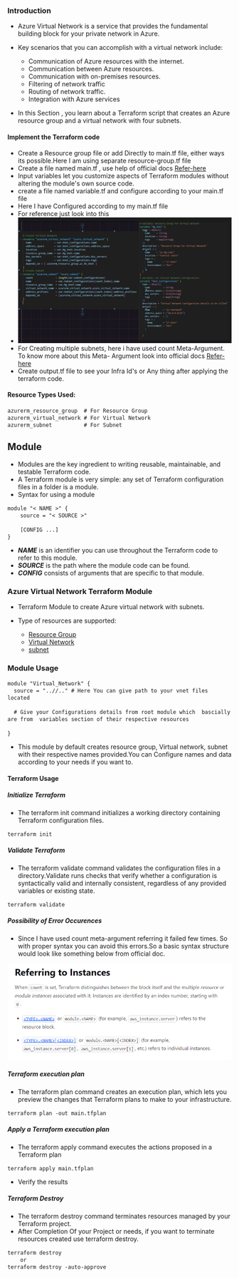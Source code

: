 ### Introduction
* Azure Virtual Network is a service that provides the fundamental building block for your private network in Azure.
* Key scenarios that you can accomplish with a virtual network include:
    
    * Communication of Azure resources with the internet.
    * Communication between Azure resources.
    * Communication with on-premises resources.
    * Filtering of network traffic
    * Routing of network traffic.
    * Integration with Azure services

* In this Section , you learn about a Terraform script that creates an Azure resource group and a virtual network with four subnets.

#### Implement the Terraform code

* Create a Resource group file or add Directly to main.tf file, either ways its possible.Here I am using separate resource-group.tf file  
* Create a file named main.tf , use help of official docs [Refer-here](https://registry.terraform.io/providers/hashicorp/azurerm/latest/docs/resources/virtual_network)
* Input variables let you customize aspects of Terraform modules without altering the module's own source code.
* create a file named variable.tf and configure according to your main.tf file
* Here I have Configured according to my main.tf file 
* For reference just look into this
* ![alt text](Images/1.png)
* For Creating multiple subnets, here i have used count Meta-Argument. To know more about this Meta- Argument look into official docs [Refer-here](https://developer.hashicorp.com/terraform/language/meta-arguments/count)
* Create output.tf file to see your Infra Id's or Any thing after applying the terraform code.

#### Resource Types Used:

 ```
 azurerm_resource_group  # For Resource Group
 azurerm_virtual_network # For Virtual Network
 azurerm_subnet          # For Subnet

 ```

## Module 

* Modules are the key ingredient to writing reusable, maintainable, and testable Terraform code.
* A Terraform module is very simple: any set of Terraform configuration files in a folder is a module.
* Syntax for using a module
```
module "< NAME >" {
    source = "< SOURCE >"

    [CONFIG ...]
}
```

* ***NAME***  is an identifier you can use throughout the Terraform code to refer to this module.
* ***SOURCE*** is the path where the module code can be found.
* ***CONFIG*** consists of arguments that are specific to that module.


### Azure Virtual Network Terraform Module

* Terraform Module to create Azure virtual network with subnets.

* Type of resources are supported:
  
  * [Resource Group](https://registry.terraform.io/providers/hashicorp/azurerm/latest/docs/resources/resource_group)
  * [Virtual Network](https://registry.terraform.io/providers/hashicorp/azurerm/latest/docs/resources/virtual_network)
  * [subnet](https://registry.terraform.io/providers/hashicorp/azurerm/latest/docs/resources/subnet)

### Module Usage 

```
module "Virtual_Network" {
  source = "..//.." # Here You can give path to your vnet files located

  # Give your Configurations details from root module which  bascially are from  variables section of their respective resources

}
```
* This module by default creates resource group, Virtual network, subnet with their respective names provided.You can Configure names and data according to your needs if you want to.



#### Terraform Usage

##### Initialize Terraform

* The terraform init command initializes a working directory containing Terraform configuration files.

```
terraform init
```
##### Validate Terraform

* The terraform validate command validates the configuration files in a directory.Validate runs checks that verify whether a configuration is syntactically valid and internally consistent, regardless of any provided variables or existing state.

```
terraform validate
```


##### Possibility of Error Occurences

* Since I have used count meta-argument referring it failed few times. So with proper syntax you can avoid this errors.So a basic syntax structure would look like something below from official doc.

![alt text](Images/2.png)

##### Terraform execution plan

* The terraform plan command creates an execution plan, which lets you preview the changes that Terraform plans to make to your infrastructure.

```
terraform plan -out main.tfplan
```
##### Apply a Terraform execution plan

* The terraform apply command executes the actions proposed in a Terraform plan

```
terraform apply main.tfplan
```

* Verify the results 

##### Terraform Destroy

* The terraform destroy command terminates resources managed by your Terraform project.
* After Completion Of your Project or needs, if you want to terminate resources created use terraform destroy.
```
terraform destroy 
    or 
terraform destroy -auto-approve  
```  




